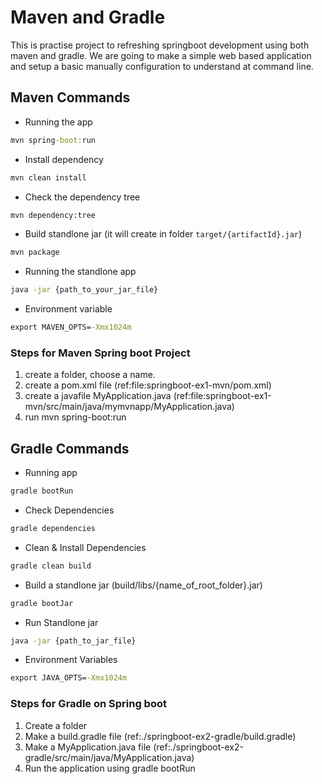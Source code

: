# Maven and Gradle

This is practise project to refreshing springboot development using both maven and gradle. We are going to make a simple web based application and setup a basic manually configuration to understand at command line.

## Maven Commands
* Running the app
```cmd
mvn spring-boot:run
```
* Install dependency
```cmd
mvn clean install
```
* Check the dependency tree
```cmd
mvn dependency:tree
```
* Build standlone jar (it will create in folder `target/{artifactId}.jar`)
```cmd
mvn package
```
* Running the standlone app
```cmd
java -jar {path_to_your_jar_file}
```
* Environment variable
```cmd
export MAVEN_OPTS=-Xmx1024m
```

### Steps for Maven Spring boot Project
1. create a folder, choose a name.
2. create a pom.xml file (ref:file:springboot-ex1-mvn/pom.xml)
3. create a javafile MyApplication.java (ref:file:springboot-ex1-mvn/src/main/java/mymvnapp/MyApplication.java)
4. run mvn spring-boot:run

## Gradle Commands
* Running app
```cmd
gradle bootRun
```
* Check Dependencies
```cmd
gradle dependencies
```
* Clean & Install Dependencies
```cmd
gradle clean build
```
* Build a standlone jar (build/libs/{name_of_root_folder}.jar)
```cmd
gradle bootJar
```
* Run Standlone jar
```cmd
java -jar {path_to_jar_file}
```
* Environment Variables
```cmd
export JAVA_OPTS=-Xmx1024m
```


### Steps for Gradle on Spring boot
1. Create a folder
2. Make a build.gradle file (ref:./springboot-ex2-gradle/build.gradle)
3. Make a MyApplication.java file (ref:./springboot-ex2-gradle/src/main/java/MyApplication.java)
4. Run the application using gradle bootRun
